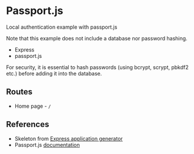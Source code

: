 # Passport.js
Local authentication example with passport.js

Note that this example does not include a database nor password hashing.

- Express
- passport.js

For security, it is essential to hash passwords (using bcrypt, scrypt, pbkdf2 etc.)
before adding it into the database.

## Routes
- Home page - `/`

## References
- Skeleton from [Express application generator](https://expressjs.com/en/starter/generator.html)
- Passport.js [documentation](http://www.passportjs.org/docs/)
